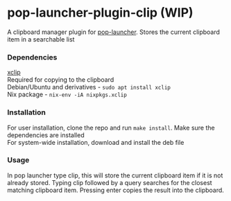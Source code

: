 # pop-launcher-plugin-clip (WIP)
A clipboard manager plugin for [pop-launcher](https://github.com/pop-os/launcher). Stores the current clipboard item in a searchable list

### Dependencies
[xclip](https://github.com/astrand/xclip)\
Required for copying to the clipboard\
Debian/Ubuntu and derivatives - `sudo apt install xclip`\
Nix package - `nix-env -iA nixpkgs.xclip`

### Installation
For user installation, clone the repo and run `make install`. Make sure the dependencies are installed\
For system-wide installation, download and install the deb file

### Usage
In pop launcher type clip, this will store the current clipboard item if it is not already stored. Typing clip followed by a query searches for the closest matching clipboard item. Pressing enter copies the result into the clipboard.
